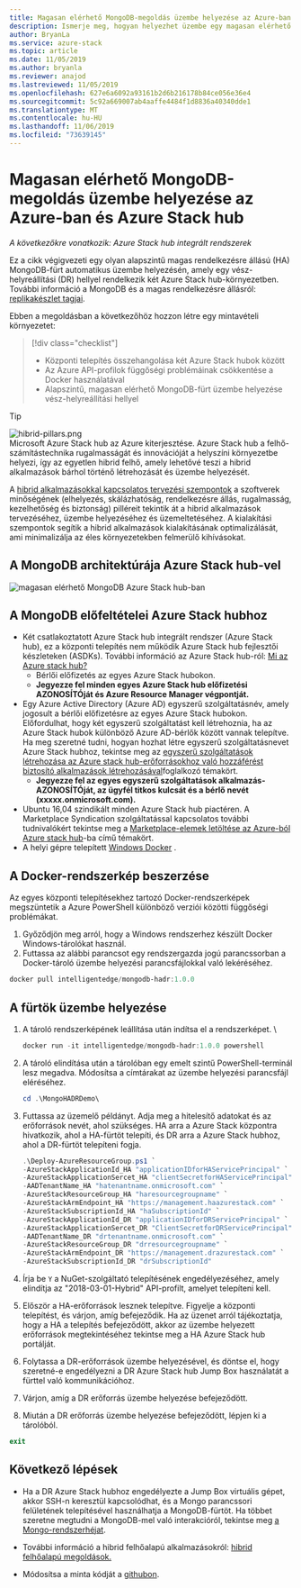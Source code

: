 ```yaml
---
title: Magasan elérhető MongoDB-megoldás üzembe helyezése az Azure-ban és Azure Stack hub
description: Ismerje meg, hogyan helyezhet üzembe egy magasan elérhető MongoDB-megoldást az Azure-ban és Azure Stack hub-ban
author: BryanLa
ms.service: azure-stack
ms.topic: article
ms.date: 11/05/2019
ms.author: bryanla
ms.reviewer: anajod
ms.lastreviewed: 11/05/2019
ms.openlocfilehash: 627e6a6092a93161b2d6b216178b84ce056e36e4
ms.sourcegitcommit: 5c92a669007ab4aaffe4484f1d8836a40340dde1
ms.translationtype: MT
ms.contentlocale: hu-HU
ms.lasthandoff: 11/06/2019
ms.locfileid: "73639145"
---
```

# <a name="deploy-a-highly-available-mongodb-solution-to-azure-and-azure-stack-hub"></a>Magasan elérhető MongoDB-megoldás üzembe helyezése az Azure-ban és Azure Stack hub

*A következőkre vonatkozik: Azure Stack hub integrált rendszerek*

Ez a cikk végigvezeti egy olyan alapszintű magas rendelkezésre állású (HA) MongoDB-fürt automatikus üzembe helyezésén, amely egy vész-helyreállítási (DR) hellyel rendelkezik két Azure Stack hub-környezetben. További információ a MongoDB és a magas rendelkezésre állásról: [replikakészlet tagjai](https://docs.mongodb.com/manual/core/replica-set-members/).

Ebben a megoldásban a következőhöz hozzon létre egy mintavételi környezetet:

> [!div class="checklist"]
> - Központi telepítés összehangolása két Azure Stack hubok között
> - Az Azure API-profilok függőségi problémáinak csökkentése a Docker használatával
> - Alapszintű, magasan elérhető MongoDB-fürt üzembe helyezése vész-helyreállítási hellyel


> [!Tip]  
> ![hibrid-pillars.png](./media/solution-deployment-guide-cross-cloud-scaling/hybrid-pillars.png)  
> Microsoft Azure Stack hub az Azure kiterjesztése. Azure Stack hub a felhő-számítástechnika rugalmasságát és innovációját a helyszíni környezetbe helyezi, így az egyetlen hibrid felhő, amely lehetővé teszi a hibrid alkalmazások bárhol történő létrehozását és üzembe helyezését.  
> 
> A [hibrid alkalmazásokkal kapcsolatos tervezési szempontok](overview-app-design-considerations.md) a szoftverek minőségének (elhelyezés, skálázhatóság, rendelkezésre állás, rugalmasság, kezelhetőség és biztonság) pilléreit tekintik át a hibrid alkalmazások tervezéséhez, üzembe helyezéséhez és üzemeltetéséhez. A kialakítási szempontok segítik a hibrid alkalmazások kialakításának optimalizálását, ami minimalizálja az éles környezetekben felmerülő kihívásokat.



## <a name="architecture-for-mongodb-with-azure-stack-hub"></a>A MongoDB architektúrája Azure Stack hub-vel

![magasan elérhető MongoDB Azure Stack hub-ban](media/solution-deployment-guide-mongodb-ha/image1.png)

## <a name="prerequisites-for-mongodb-with-azure-stack-hub"></a>A MongoDB előfeltételei Azure Stack hubhoz

  - Két csatlakoztatott Azure Stack hub integrált rendszer (Azure Stack hub), ez a központi telepítés nem működik Azure Stack hub fejlesztői készleteken (ASDKs). További információ az Azure Stack hub-ról: [Mi az Azure stack hub?](https://azure.microsoft.com/overview/azure-stack/)
      - Bérlői előfizetés az egyes Azure Stack hubokon.    
      - **Jegyezze fel minden egyes Azure Stack hub előfizetési AZONOSÍTÓját és Azure Resource Manager végpontját.**
  - Egy Azure Active Directory (Azure AD) egyszerű szolgáltatásnév, amely jogosult a bérlői előfizetésre az egyes Azure Stack hubokon. Előfordulhat, hogy két egyszerű szolgáltatást kell létrehoznia, ha az Azure Stack hubok különböző Azure AD-bérlők között vannak telepítve. Ha meg szeretné tudni, hogyan hozhat létre egyszerű szolgáltatásnevet Azure Stack hubhoz, tekintse meg az [egyszerű szolgáltatások létrehozása az Azure stack hub-erőforrásokhoz való hozzáférést biztosító alkalmazások létrehozásával](https://docs.microsoft.com/azure-stack/user/azure-stack-create-service-principals)foglalkozó témakört.    
      - **Jegyezze fel az egyes egyszerű szolgáltatások alkalmazás-AZONOSÍTÓját, az ügyfél titkos kulcsát és a bérlő nevét (xxxxx.onmicrosoft.com).**
  - Ubuntu 16,04 szindikált minden Azure Stack hub piactéren. A Marketplace Syndication szolgáltatással kapcsolatos további tudnivalókért tekintse meg a [Marketplace-elemek letöltése az Azure-ból Azure stack hub](https://docs.microsoft.com/azure-stack/operator/azure-stack-download-azure-marketplace-item)-ba című témakört.
  - A helyi gépre telepített [Windows Docker](https://docs.docker.com/docker-for-windows/) .

## <a name="get-the-docker-image"></a>A Docker-rendszerkép beszerzése

Az egyes központi telepítésekhez tartozó Docker-rendszerképek megszüntetik a Azure PowerShell különböző verziói közötti függőségi problémákat.
1.  Győződjön meg arról, hogy a Windows rendszerhez készült Docker Windows-tárolókat használ.
2.  Futtassa az alábbi parancsot egy rendszergazda jogú parancssorban a Docker-tároló üzembe helyezési parancsfájlokkal való lekéréséhez.
```powershell  
docker pull intelligentedge/mongodb-hadr:1.0.0
```

## <a name="deploy-the-clusters"></a>A fürtök üzembe helyezése

1.  A tároló rendszerképének leállítása után indítsa el a rendszerképet. \

    ```powershell  
    docker run -it intelligentedge/mongodb-hadr:1.0.0 powershell
    ```

2.  A tároló elindítása után a tárolóban egy emelt szintű PowerShell-terminál lesz megadva. Módosítsa a címtárakat az üzembe helyezési parancsfájl eléréséhez.

    ```powershell  
    cd .\MongoHADRDemo\
    ```

3.  Futtassa az üzemelő példányt. Adja meg a hitelesítő adatokat és az erőforrások nevét, ahol szükséges. HA arra a Azure Stack központra hivatkozik, ahol a HA-fürtöt telepíti, és DR arra a Azure Stack hubhoz, ahol a DR-fürtöt telepíteni fogja.

    ```powershell
    .\Deploy-AzureResourceGroup.ps1 `
    -AzureStackApplicationId_HA "applicationIDforHAServicePrincipal" `
    -AzureStackApplicationSercet_HA "clientSecretforHAServicePrincipal" `
    -AADTenantName_HA "hatenantname.onmicrosoft.com" `
    -AzureStackResourceGroup_HA "haresourcegroupname" `
    -AzureStackArmEndpoint_HA "https://management.haazurestack.com" `
    -AzureStackSubscriptionId_HA "haSubscriptionId" `
    -AzureStackApplicationId_DR "applicationIDforDRServicePrincipal" `
    -AzureStackApplicationSercet_DR "ClientSecretforDRServicePrincipal" `
    -AADTenantName_DR "drtenantname.onmicrosoft.com" `
    -AzureStackResourceGroup_DR "drresourcegroupname" `
    -AzureStackArmEndpoint_DR "https://management.drazurestack.com" `
    -AzureStackSubscriptionId_DR "drSubscriptionId"
    ```

4.  Írja be `Y` a NuGet-szolgáltató telepítésének engedélyezéséhez, amely elindítja az "2018-03-01-Hybrid" API-profilt, amelyet telepíteni kell.

5.  Először a HA-erőforrások lesznek telepítve. Figyelje a központi telepítést, és várjon, amíg befejeződik. Ha az üzenet arról tájékoztatja, hogy a HA a telepítés befejeződött, akkor az üzembe helyezett erőforrások megtekintéséhez tekintse meg a HA Azure Stack hub portálját. 

6.  Folytassa a DR-erőforrások üzembe helyezésével, és döntse el, hogy szeretné-e engedélyezni a DR Azure Stack hub Jump Box használatát a fürttel való kommunikációhoz.

7.  Várjon, amíg a DR erőforrás üzembe helyezése befejeződött.

8.  Miután a DR erőforrás üzembe helyezése befejeződött, lépjen ki a tárolóból.

  ```powershell
  exit
  ```

## <a name="next-steps"></a>Következő lépések

  - Ha a DR Azure Stack hubhoz engedélyezte a Jump Box virtuális gépet, akkor SSH-n keresztül kapcsolódhat, és a Mongo parancssori felületének telepítésével használhatja a MongoDB-fürtöt. Ha többet szeretne megtudni a MongoDB-mel való interakcióról, tekintse meg [a Mongo-rendszerhéjat](https://docs.mongodb.com/manual/mongo/).

  - További információ a hibrid felhőalapú alkalmazásokról: [hibrid felhőalapú megoldások.](https://aka.ms/azsdevtutorials)

  - Módosítsa a minta kódját a [githubon](https://github.com/Azure-Samples/azure-intelligent-edge-patterns).
